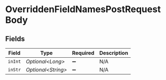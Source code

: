 # OverriddenFieldNamesPostRequestBody


## Fields

| Field               | Type                | Required            | Description         |
| ------------------- | ------------------- | ------------------- | ------------------- |
| `inInt`             | *Optional\<Long>*   | :heavy_minus_sign:  | N/A                 |
| `inStr`             | *Optional\<String>* | :heavy_minus_sign:  | N/A                 |
